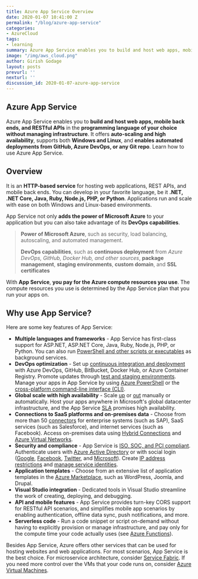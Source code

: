```yaml
---
title: Azure App Service Overview
date: 2020-01-07 10:41:00 Z
permalink: "/blog/azure-app-service"
categories:
- AzureCloud
tags:
- learning
summary: Azure App Service enables you to build and host web apps, mobile back ends, and RESTful APIs in the programming language of your choice without managing infrastructure. It offers auto-scaling and high availability, supports both Windows and Linux, and enables automated deployments from GitHub, Azure DevOps, or any Git repo. Learn how to use Azure App Service. 
image: "/img/aws_cloud.png"
author: Girish Godage
layout: posts
prevurl: ''
nexturl: ''
discussion_id: 2020-01-07-azure-app-service
---
```


## Azure App Service

 Azure App Service enables you to **build and host web apps, mobile back ends, and RESTful APIs** in the **programming language of your choice without managing infrastructure**. It offers **auto-scaling and high availability**, supports both **Windows and Linux**, and **enables automated deployments from GitHub, Azure DevOps, or any Git repo**. Learn how to use Azure App Service.

## Overview

 It is an **HTTP-based service** for hosting web applications, REST APIs, and mobile back ends. You can develop in your favorite language, be it **.NET, .NET Core, Java, Ruby, Node.js, PHP, or Python**. Applications run and scale with ease on both Windows and Linux-based environments. 

 App Service not only **adds the power of Microsoft Azure** to your application but you can also take advantage of its **DevOps capabilities**.

> **Power of Microsoft Azure**, such as security, load  balancing, autoscaling, and automated management.
>
> **DevOps capabilities**, such as **continuous deployment** from *Azure DevOps, GitHub, Docker Hub, and other sources*, **package management**, **staging environments**, **custom domain**, and **SSL certificates**

With **App Service**, **you pay for the Azure compute resources you use**. The compute resources you use is determined by the App Service plan that you run your apps on.

## Why use App Service?

Here are some key features of App Service:

* **Multiple languages and frameworks** - App Service has first-class support for ASP.NET, ASP.NET Core, Java, Ruby, Node.js, PHP, or Python. You can also run [PowerShell and other scripts or executables](webjobs-create.md) as background services.
* **DevOps optimization** - Set up [continuous integration and deployment](deploy-continuous-deployment.md) with Azure DevOps, GitHub, BitBucket, Docker Hub, or Azure Container Registry. Promote updates through [test and staging environments](deploy-staging-slots.md). Manage your apps in App Service by using [Azure PowerShell](/powershell/azureps-cmdlets-docs) or the [cross-platform command-line interface (CLI)](/cli/azure/install-azure-cli).
* **Global scale with high availability** - Scale [up](manage-scale-up.md) or [out](../monitoring-and-diagnostics/insights-how-to-scale.md) manually or automatically. Host your apps anywhere in Microsoft's global datacenter infrastructure, and the App Service [SLA](https://azure.microsoft.com/support/legal/sla/app-service/) promises high availability.
* **Connections to SaaS platforms and on-premises data** - Choose from more than 50 [connectors](../connectors/apis-list.md) for enterprise systems (such as SAP), SaaS services (such as Salesforce), and internet services (such as Facebook). Access on-premises data using [Hybrid Connections](app-service-hybrid-connections.md) and [Azure Virtual Networks](web-sites-integrate-with-vnet.md).
* **Security and compliance** - App Service is [ISO, SOC, and PCI compliant](https://www.microsoft.com/en-us/trustcenter). Authenticate users with [Azure Active Directory](configure-authentication-provider-aad.md) or with social login ([Google](configure-authentication-provider-google.md), [Facebook](configure-authentication-provider-facebook.md), [Twitter](configure-authentication-provider-twitter.md), and [Microsoft](configure-authentication-provider-microsoft.md)). Create [IP address restrictions](app-service-ip-restrictions.md) and [manage service identities](overview-managed-identity.md).
* **Application templates** - Choose from an extensive list of application templates in the [Azure Marketplace](https://azure.microsoft.com/marketplace/), such as WordPress, Joomla, and Drupal.
* **Visual Studio integration** - Dedicated tools in Visual Studio streamline the work of creating, deploying, and debugging.
* **API and mobile features** - App Service provides turn-key CORS support for RESTful API scenarios, and simplifies mobile app scenarios by enabling authentication, offline data sync, push notifications, and more.
* **Serverless code** - Run a code snippet or script on-demand without having to explicitly provision or manage infrastructure, and pay only for the compute time your code actually uses (see [Azure Functions](/azure/azure-functions/)).

Besides App Service, Azure offers other services that can be used for hosting websites and web applications. For most scenarios, App Service is the best choice.  For microservice architecture, consider [Service Fabric](https://azure.microsoft.com/documentation/services/service-fabric). If you need more control over the VMs that your code runs on, consider [Azure Virtual Machines](https://azure.microsoft.com/documentation/services/virtual-machines/).